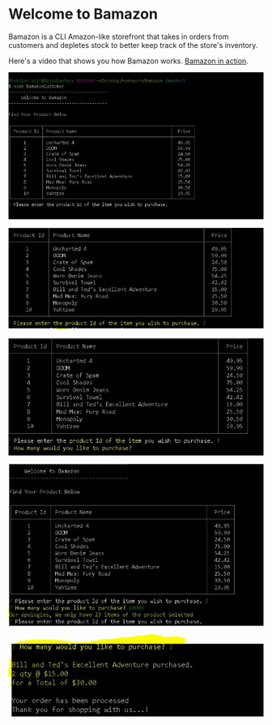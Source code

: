 # Welcome to Bamazon

Bamazon is a CLI Amazon-like storefront that takes in orders from customers and depletes stock to better keep track of the store's inventory. 

Here's a video that shows you how Bamazon works. [Bamazon in action](https://drive.google.com/file/d/12tbPRpCJ5bGIBqOaYdeTBQDhIrw1Hr0q/view).

![To Start App in node](/images/firstBamPrompt.JPG)

![Enter the name of the Product](/images/enterTheProductId.JPG)

![Enter how many of that product you'd like to Purchase](/images/howMany.JPG)

![Here's mySQL keeping track of what you have total of that product](/images/noOverPurchase.JPG)

![Heres your total, Have a good One!](/images/yourTotal.JPG)